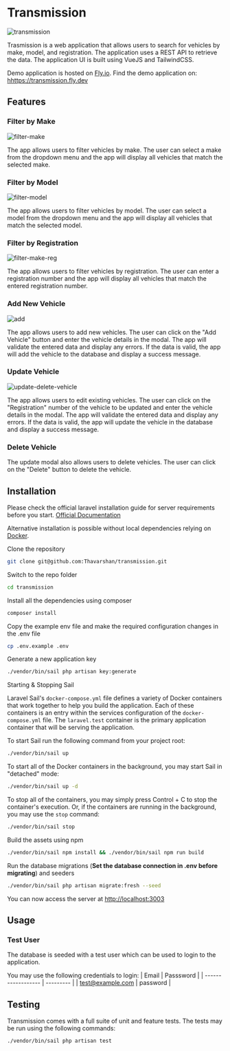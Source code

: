 # Transmission

![transmission](public/images/screenshot.png)

Trasmission is a web application that allows users to search for vehicles by make, model, and registration. The application uses a REST API to retrieve the data. The application UI is built using VueJS and TailwindCSS.

Demo application is hosted on [Fly.io](https://fly.io).
Find the demo application on: <hhttps://transmission.fly.dev>

## Features

### Filter by Make

![filter-make](public/images/filter-make.png)

The app allows users to filter vehicles by make. The user can select a make from the dropdown menu and the app will display all vehicles that match the selected make.

### Filter by Model

![filter-model](public/images/filter-model.png)

The app allows users to filter vehicles by model. The user can select a model from the dropdown menu and the app will display all vehicles that match the selected model.

### Filter by Registration

![filter-make-reg](public/images/filter-reg.png)

The app allows users to filter vehicles by registration. The user can enter a registration number and the app will display all vehicles that match the entered registration number.

### Add New Vehicle

![add](public/images/add.png)

The app allows users to add new vehicles. The user can click on the "Add Vehicle" button and enter the vehicle details in the modal. The app will validate the entered data and display any errors. If the data is valid, the app will add the vehicle to the database and display a success message.

### Update Vehicle

![update-delete-vehicle](public/images/update-delete-vehicle.png)

The app allows users to edit existing vehicles. The user can click on the "Registration" number of the vehicle to be updated and enter the vehicle details in the modal. The app will validate the entered data and display any errors. If the data is valid, the app will update the vehicle in the database and display a success message.

### Delete Vehicle

The update modal also allows users to delete vehicles. The user can click on the "Delete" button to delete the vehicle.

## Installation

Please check the official laravel installation guide for server requirements before you start. [Official Documentation](https://laravel.com/docs/10.x/installation#installation)

Alternative installation is possible without local dependencies relying on [Docker](#docker).

Clone the repository

```bash
git clone git@github.com:Thavarshan/transmission.git
```

Switch to the repo folder

```bash
cd transmission
```

Install all the dependencies using composer

```bash
composer install
```

Copy the example env file and make the required configuration changes in the .env file

```bash
cp .env.example .env
```

Generate a new application key

```bash
./vendor/bin/sail php artisan key:generate
```

Starting & Stopping Sail

Laravel Sail's `docker-compose.yml` file defines a variety of Docker containers that work together to help you build the application. Each of these containers is an entry within the services configuration of the `docker-compose.yml` file. The `laravel.test` container is the primary application container that will be serving the application.

To start Sail run the following command from your project root:

```bash
./vendor/bin/sail up
```

To start all of the Docker containers in the background, you may start Sail in "detached" mode:

```bash
./vendor/bin/sail up -d
```

To stop all of the containers, you may simply press Control + C to stop the container's execution. Or, if the containers are running in the background, you may use the `stop` command:

```bash
./vendor/bin/sail stop
```

Build the assets using npm

```bash
./vendor/bin/sail npm install && ./vendor/bin/sail npm run build
```

Run the database migrations (**Set the database connection in .env before migrating**) and seeders

```bash
./vendor/bin/sail php artisan migrate:fresh --seed
```

You can now access the server at <http://localhost:3003>

## Usage

### Test User

The database is seeded with a test user which can be used to login to the application.

You may use the following credentials to login:
| Email              | Passsword |
| ------------------ | --------- |
| <test@example.com> | password  |

## Testing

Transmission comes with a full suite of unit and feature tests. The tests may be run using the following commands:

```bash
./vendor/bin/sail php artisan test
```
